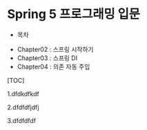 # Spring 5 프로그래밍 입문

+ 목차
- Chapter02 : 스프링 시작하기
- Chapter03 : 스프링 DI
- Chapter04 : 의존 자동 주입


[TOC]

1.dfdkdfkdf


2.dfdfdfjdfj

3.dfdfdfdf
